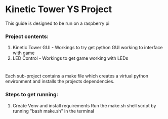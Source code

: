 # Kinetic Tower YS Project
This guide is designed to be run on a raspberry pi

### Project contents:
1. Kinetic Tower GUI - Workings to try get python GUI working to interface with game
2. LED Control - Workings to get game working with LEDs
#
Each sub-project contains a make file which creates a virtual python environment and installs the projects dependencies.
### Steps to get running:
1. Create Venv and install requirements
	Run the make.sh shell script by running "bash make.sh" in the terminal
	
	


